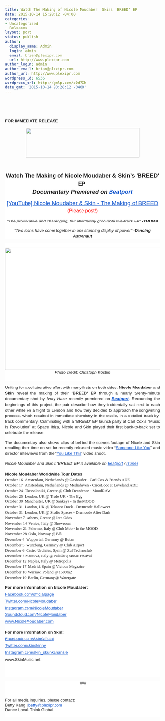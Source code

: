 ```yaml
---
title: Watch The Making of Nicole Moudaber  Skins 'BREED' EP
date: 2015-10-14 15:28:12 -04:00
categories:
- Uncategorized
- Releases
layout: post
status: publish
author:
  display_name: Admin
  login: admin
  email: brian@plexipr.com
  url: http://www.plexipr.com
author_login: admin
author_email: brian@plexipr.com
author_url: http://www.plexipr.com
wordpress_id: 6536
wordpress_url: http://ymlp.com/z0d7Ih
date_gmt: '2015-10-14 20:28:12 -0400'
---
```


<p><html><br />
<head><br />
<meta http-equiv="Content-Type" content="text/html; charset=UTF-8"/></head><br />
<body>
<div><span style="font-size: 10pt;"><b><span style="font-family: arial, helvetica, sans-serif;">FOR IMMEDIATE RELEASE</span></b></span></div>
<div style="text-align: center;"><b><span style="font-size: 10pt;"><span style="font-family: arial, helvetica, sans-serif;"><br /></span></span></b></div>
<div style="text-align: center;"><b><span style="font-size: 10pt;"><span style="font-size: 12pt;"><span style="font-family: arial, helvetica, sans-serif;"><img style="border: 0pt none;" width="371" height="96" src="http://img.ymlp.com/plexipr_plexiprplexiprNicoleMoudaberLogo1.jpg" /></span></span></span></b></div>
<div style="text-align: center;">&nbsp;</div>
<div style="text-align: center;"><b><span style="font-size: 10pt;"><span style="font-size: 12pt;"><span style="font-family: arial, helvetica, sans-serif;"><br /></span></span></span></b></div>
<div style="text-align: center;">
<div style="color: #222222; font-size: 12.8000001907349px; font-family: ArialMT; background-color: #ffffff;" align="CENTER"><span id="docs-internal-guid-727d0447-8a72-9997-18e0-1256896bccfc"></p>
<div dir="ltr" style="line-height: 1.38; margin-top: 0pt; margin-bottom: 0pt; text-align: center;"><span id="docs-internal-guid-8cb7bb31-675b-245d-4c47-f422af479789"></p>
<div style="line-height: 1.38; margin-top: 0pt; margin-bottom: 0pt; text-align: center;" dir="ltr"><span style="font-size: 18.6667px; font-family: Arial; color: #222222; font-weight: 700; vertical-align: baseline; white-space: pre-wrap;">Watch The Making of Nicole Moudaber &amp; Skin&rsquo;s 'BREED' EP </span></div>
<div style="line-height: 1.38; margin-top: 0pt; margin-bottom: 0pt; text-align: center;" dir="ltr"><span style="font-size: 18.6667px; font-family: Arial; color: #222222; font-weight: 700; font-style: italic; vertical-align: baseline; white-space: pre-wrap;">Documentary Premiered on </span><a style="text-decoration: none;" href="https://news.beatport.com/premiere-watch-the-making-of-nicole-moudaber-skins-breed-ep/"><span style="font-size: 18.6667px; font-family: Arial; color: #1155cc; font-weight: 700; font-style: italic; vertical-align: baseline; white-space: pre-wrap; text-decoration: underline;">Beatport</span></a></div>
<p></p>
<h1 style="line-height: 1.38; margin-top: 0pt; margin-bottom: 10pt; text-align: center;" dir="ltr"><a style="text-decoration: none;" href="https://www.youtube.com/watch?v=L4KBPGeOVZo"><span style="font-size: 18.6667px; font-family: Arial; color: #1155cc; font-weight: 400; vertical-align: baseline; white-space: pre-wrap; text-decoration: underline; background-color: #ffffff;">[YouTube] Nicole Moudaber &amp; Skin - The Making of BREED</span></a><span style="font-size: 13.3333px; font-family: Arial; color: #222222; font-weight: 400; vertical-align: baseline; white-space: pre-wrap;"> </span><span style="font-size: 16px; font-family: Arial; color: #ff0000; font-weight: 400; vertical-align: baseline; white-space: pre-wrap;">(Please post!)</span></h1>
<div style="line-height: 1.38; margin-top: 0pt; margin-bottom: 0pt; text-align: center;" dir="ltr"><span style="font-size: 13.3333px; font-family: Arial; font-style: italic; vertical-align: baseline; white-space: pre-wrap; background-color: #ffffff;">"The provocative and challenging, but effortlessly groovable five-track EP" </span><span style="font-size: 13.3333px; font-family: Arial; font-weight: 700; font-style: italic; vertical-align: baseline; white-space: pre-wrap; background-color: #ffffff;">-THUMP</span></div>
<p><span style="font-size: 13.3333px; font-family: Arial; color: #222222; font-style: italic; vertical-align: baseline; white-space: pre-wrap; background-color: #ffffff;">&ldquo;Two icons have come together in one stunning display of power&rdquo; -</span><span style="font-size: 13.3333px; font-family: Arial; color: #222222; font-weight: 700; font-style: italic; vertical-align: baseline; white-space: pre-wrap; background-color: #ffffff;">Dancing Astronaut</span></span></div>
<p></span></div>
<div style="color: #222222; font-size: 12.8000001907349px; font-family: ArialMT; background-color: #ffffff;" align="CENTER">&nbsp;</div>
<div style="color: #222222; font-size: 12.8000001907349px; font-family: ArialMT; background-color: #ffffff;" align="CENTER"><img src="http://img.ymlp.com/plexipr_DSC2018R_3.jpg" height="399" width="600" style="border: 0pt none;" /></div>
<div style="color: #222222; font-size: 12.8000001907349px; font-family: ArialMT; background-color: #ffffff;" align="CENTER"><span id="docs-internal-guid-8cb7bb31-675c-cc27-591d-1990f0746429"><span style="color: #222222; font-style: italic; vertical-align: baseline; white-space: pre-wrap; background-color: #ffffff;"><span style="font-size: 10pt;"><span style="font-family: arial, helvetica, sans-serif;">Photo credit: Christoph K&ouml;stlin</span></span></span></span></div>
<div style="color: #222222; font-size: 12.8000001907349px; font-family: ArialMT; background-color: #ffffff;" align="CENTER"><span style="font-family: Arial; font-size: 14.6666666666667px; line-height: 1.38; text-align: justify; white-space: pre-wrap; color: #222222;"><br /></span></div>
<div style="color: #222222; font-size: 12.8000001907349px; font-family: ArialMT; background-color: #ffffff;" align="CENTER"><span id="docs-internal-guid-727d0447-8a74-180c-1eb4-4092d7b32e5b"></p>
<div dir="ltr" style="line-height: 1.38; margin-top: 0pt; margin-bottom: 0pt; text-align: justify;"><span id="docs-internal-guid-8cb7bb31-675b-8b79-500c-c0da878fb183"></p>
<div style="line-height: 1.38; margin-top: 0pt; margin-bottom: 0pt; text-align: justify;" dir="ltr"><span style="font-size: 13.3333px; font-family: Arial; color: #222222; vertical-align: baseline; white-space: pre-wrap;">Uniting for a collaborative effort with many firsts on both sides, </span><span style="font-size: 13.3333px; font-family: Arial; color: #222222; font-weight: 700; vertical-align: baseline; white-space: pre-wrap;">Nicole Moudaber</span><span style="font-size: 13.3333px; font-family: Arial; color: #222222; vertical-align: baseline; white-space: pre-wrap;"> and </span><span style="font-size: 13.3333px; font-family: Arial; color: #222222; font-weight: 700; vertical-align: baseline; white-space: pre-wrap;">Skin</span><span style="font-size: 13.3333px; font-family: Arial; color: #222222; vertical-align: baseline; white-space: pre-wrap;"> reveal the making of their </span><span style="font-size: 13.3333px; font-family: Arial; color: #222222; font-weight: 700; vertical-align: baseline; white-space: pre-wrap;">&lsquo;BREED&lsquo; EP</span><span style="font-size: 13.3333px; font-family: Arial; color: #222222; vertical-align: baseline; white-space: pre-wrap;"> through a nearly twenty-minute documentary shot by </span><span style="font-size: 13.3333px; font-family: Arial; color: #222222; font-style: italic; vertical-align: baseline; white-space: pre-wrap;">Ivory Haze</span><span style="font-size: 13.3333px; font-family: Arial; color: #222222; vertical-align: baseline; white-space: pre-wrap;"> recently premiered on </span><a style="text-decoration: none;" href="https://news.beatport.com/premiere-watch-the-making-of-nicole-moudaber-skins-breed-ep/"><span style="font-size: 13.3333px; font-family: Arial; color: #1155cc; font-weight: 700; font-style: italic; vertical-align: baseline; white-space: pre-wrap; text-decoration: underline;">Beatport</span></a><span style="font-size: 13.3333px; font-family: Arial; color: #222222; vertical-align: baseline; white-space: pre-wrap;">. Recounting the beginnings of this project, the pair describe how they incidentally sat next to each other while on a flight to London and how they decided to approach the songwriting process, which resulted in immediate chemistry in the studio, in a detailed track-by-track commentary. Culminating with a &lsquo;BREED&rsquo; EP launch party at Carl Cox&rsquo;s &ldquo;Music Is Revolution&rdquo; at Space Ibiza, Nicole and Skin played their first back-to-back set to celebrate the release.</span></div>
<p></p>
<div style="line-height: 1.38; margin-top: 0pt; margin-bottom: 0pt; text-align: justify;" dir="ltr"><span style="font-size: 13.3333px; font-family: Arial; color: #222222; vertical-align: baseline; white-space: pre-wrap;">The documentary also shows clips of behind the scenes footage of Nicole and Skin recalling their time on set for recently released music video &ldquo;</span><a style="text-decoration: none;" href="https://www.youtube.com/watch?v=oUqFjeH4XjQ"><span style="font-size: 13.3333px; font-family: Arial; color: #1155cc; vertical-align: baseline; white-space: pre-wrap; text-decoration: underline;">Someone Like You</span></a><span style="font-size: 13.3333px; font-family: Arial; color: #222222; vertical-align: baseline; white-space: pre-wrap;">&rdquo; and director interviews from the &ldquo;</span><a style="text-decoration: none;" href="https://www.youtube.com/watch?v=1YkZvrbbyqQ"><span style="font-size: 13.3333px; font-family: Arial; color: #1155cc; vertical-align: baseline; white-space: pre-wrap; text-decoration: underline;">You Like This</span></a><span style="font-size: 13.3333px; font-family: Arial; color: #222222; vertical-align: baseline; white-space: pre-wrap;">&rdquo; video shoot.</span></div>
<p></p>
<div style="line-height: 1.38; margin-top: 0pt; margin-bottom: 0pt;" dir="ltr"><span style="font-size: 13.3333px; font-family: Arial; color: #222222; font-style: italic; vertical-align: baseline; white-space: pre-wrap;">Nicole Moudaber and Skin&rsquo;s &lsquo;BREED&rsquo; EP is available on </span><a style="text-decoration: none;" href="https://pro.beatport.com/release/breed/1586836"><span style="font-size: 13.3333px; font-family: Arial; color: #1155cc; font-style: italic; vertical-align: baseline; white-space: pre-wrap; text-decoration: underline;">Beatport</span></a><span style="font-size: 13.3333px; font-family: Arial; color: #222222; font-style: italic; vertical-align: baseline; white-space: pre-wrap;"> / </span><a style="text-decoration: none;" href="https://itunes.apple.com/us/album/breed/id1027432447"><span style="font-size: 13.3333px; font-family: Arial; color: #1155cc; font-style: italic; vertical-align: baseline; white-space: pre-wrap; text-decoration: underline;">iTunes</span></a></div>
<div style="line-height: 1.38; margin-top: 0pt; margin-bottom: 0pt;" dir="ltr"><span style="font-size: 13.3333px; font-family: Arial; color: #1155cc; font-style: italic; vertical-align: baseline; white-space: pre-wrap; text-decoration: underline;"><br /></span></div>
<div style="line-height: 1.38; margin-top: 0pt; margin-bottom: 0pt;" dir="ltr"><span style="font-size: 13.3333px; font-family: Arial; color: #222222; font-weight: 700; vertical-align: baseline; white-space: pre-wrap; text-decoration: underline;">Nicole Moudaber Worldwide Tour Dates</span></div>
<div style="line-height: 1.38; margin-top: 0pt; margin-bottom: 0pt;" dir="ltr">
<div class="p1"><span class="s1">October 16 &nbsp;Amsterdam, Netherlands @ Gashouder - Carl Cox &amp; Friends ADE</span></div>
<div class="p1"><span class="s1">October 17 &nbsp;Amsterdam, Netherlands @ Mediahaven - CircoLoco at Loveland ADE</span></div>
<div class="p1"><span class="s1">October 24 &nbsp;Thessaloniki, Greece @ Club Decadence - MoodRAW</span></div>
<div class="p1"><span class="s1">October 25 &nbsp;London, UK @ Trade UK - The Egg</span></div>
<div class="p1"><span class="s1">October 30 &nbsp;Manchester, UK @ Sankeys - In the MOOD</span></div>
<div class="p1"><span class="s1">October 31 &nbsp;London, UK @ Tobacco Dock - Drumcode Halloween</span></div>
<div class="p1"><span class="s1">October 31 &nbsp;London, UK @ Studio Spaces - Drumcode After Dark</span></div>
<div class="p1"><span class="s1">November 7 &nbsp;Athens, Greece @ Iera Odos</span></div>
<div class="p1"><span class="s1">November 14 &nbsp;Venice, Italy @ Showroom&nbsp;</span></div>
<div class="p1"><span class="s1">November 21 &nbsp;Palermo, Italy @ Club Mob - In the MOOD</span></div>
<div class="p1"><span class="s1">November 28 &nbsp;Oslo, Norway @ Bl&aring;</span></div>
<div class="p1"><span class="s1">December 4 &nbsp;Wuppertal, Germany @ Butan</span></div>
<div class="p1"><span class="s1">December 5 &nbsp;W&uuml;rzburg, Germany @ Club Airport</span></div>
<div class="p1"><span class="s1">December 6 &nbsp;Castro Urdiales, Spain @ Zul Technoclub</span></div>
<div class="p1"><span class="s1">December 7 Mantova, Italy @ Paladarq Music Festival</span></div>
<div class="p1"><span class="s1">December 12 &nbsp;Naples, Italy @ Metropolis</span></div>
<div class="p1"><span class="s1">December 17 &nbsp;Madrid, Spain @ Vicious Magazine</span></div>
<div class="p1"><span class="s1">December 18 &nbsp;Warsaw, Poland @ 1500m2</span></div>
<div class="p1"><span class="s1">December 19 &nbsp;Berlin, Germany @ Watergate&nbsp;</span></div>
</div>
<p></p>
<div style="line-height: 1.656; margin-top: 0pt; margin-bottom: 0pt; text-align: justify;" dir="ltr"><span style="font-size: 13.3333px; font-family: Arial; color: #222222; vertical-align: baseline; white-space: pre-wrap; background-color: #ffffff;"><b>For more information on Nicole Moudaber:</b></span></div>
<div style="line-height: 1.656; margin-top: 0pt; margin-bottom: 0pt; text-align: justify;" dir="ltr"><a style="text-decoration: none;" href="http://www.facebook.com/officialpage"><span style="font-size: 13.3333px; font-family: Arial; color: #1155cc; vertical-align: baseline; white-space: pre-wrap; text-decoration: underline; background-color: #ffffff;">Facebook.com/officialpage</span></a></div>
<div style="line-height: 1.656; margin-top: 0pt; margin-bottom: 0pt; text-align: justify;" dir="ltr"><a style="text-decoration: none;" href="http://www.twitter.com/nicolemoudaber"><span style="font-size: 13.3333px; font-family: Arial; color: #1155cc; vertical-align: baseline; white-space: pre-wrap; text-decoration: underline; background-color: #ffffff;">Twitter.com/NicoleMoudaber</span></a></div>
<div style="line-height: 1.656; margin-top: 0pt; margin-bottom: 0pt; text-align: justify;" dir="ltr"><a style="text-decoration: none;" href="http://instagram.com/NicoleMoudaber"><span style="font-size: 13.3333px; font-family: Arial; color: #1155cc; vertical-align: baseline; white-space: pre-wrap; text-decoration: underline; background-color: #ffffff;">Instagram.com/NicoleMoudaber</span></a></div>
<div style="line-height: 1.656; margin-top: 0pt; margin-bottom: 0pt; text-align: justify;" dir="ltr"><a style="text-decoration: none;" href="http://soundcloud.com/nicolemoudaber"><span style="font-size: 13.3333px; font-family: Arial; color: #1155cc; vertical-align: baseline; white-space: pre-wrap; text-decoration: underline; background-color: #ffffff;">Soundcloud.com/NicoleMoudaber</span></a></div>
<div style="line-height: 1.656; margin-top: 0pt; margin-bottom: 0pt; text-align: justify;" dir="ltr"><a style="text-decoration: none;" href="http://www.nicolemoudaber.com/"><span style="font-size: 13.3333px; font-family: Arial; color: #1155cc; vertical-align: baseline; white-space: pre-wrap; text-decoration: underline; background-color: #ffffff;">www.NicoleMoudaber.com</span></a></div>
<p></p>
<div style="line-height: 1.656; margin-top: 0pt; margin-bottom: 0pt; text-align: justify;" dir="ltr"><span style="font-size: 13.3333px; font-family: Arial; color: #222222; vertical-align: baseline; white-space: pre-wrap; background-color: #ffffff;"><b>For more information on Skin:</b></span></div>
<div style="line-height: 1.656; margin-top: 0pt; margin-bottom: 0pt; text-align: justify;" dir="ltr"><a style="text-decoration: none;" href="http://facebook.com/SkinOfficial"><span style="font-size: 13.3333px; font-family: Arial; color: #1155cc; vertical-align: baseline; white-space: pre-wrap; text-decoration: underline; background-color: #ffffff;">Facebook.com/SkinOfficial</span></a></div>
<div style="line-height: 1.656; margin-top: 0pt; margin-bottom: 0pt; text-align: justify;" dir="ltr"><a style="text-decoration: none;" href="http://twitter.com/skinskinny"><span style="font-size: 13.3333px; font-family: Arial; color: #1155cc; vertical-align: baseline; white-space: pre-wrap; text-decoration: underline; background-color: #ffffff;">Twitter.com/skinskinny</span></a></div>
<div style="line-height: 1.656; margin-top: 0pt; margin-bottom: 0pt; text-align: justify;" dir="ltr"><a style="text-decoration: none;" href="http://instagram.com/skin_skunkanansie"><span style="font-size: 13.3333px; font-family: Arial; color: #1155cc; vertical-align: baseline; white-space: pre-wrap; text-decoration: underline; background-color: #ffffff;">Instagram.com/skin_skunkanansie</span></a></div>
<div style="line-height: 1.656; margin-top: 0pt; margin-bottom: 0pt; text-align: justify;" dir="ltr"><span style="text-decoration: none; font-size: 13.3333px; font-family: Arial; color: #1155cc; vertical-align: baseline; white-space: pre-wrap; background-color: #ffffff;"><a style="text-decoration: none;" href="http://www.skinmusic.net/">www.SkinMusic.net</a></span></div>
<div>&nbsp;</div>
<p></span></div>
<div style="font-family: ArialMT;">&nbsp;</div>
<p></span></div>
</div>
<div style="text-align: justify;">
<div style="line-height: 1.15; margin-top: 0pt; margin-bottom: 0pt; text-align: justify;" dir="ltr">
<div style="color: #222222; font-family: arial, sans-serif; font-size: 13px; background-color: #ffffff;">
<div>
<div dir="ltr" style="line-height: 1.15; text-align: center; margin-bottom: 0pt; margin-top: 0pt;"><span style="font-size: 10pt;"><span style="font-size: 10pt;"><span style="font-family: arial, helvetica, sans-serif;">&nbsp;###</span></span></span></div>
<p><span style="font-family: arial, helvetica, sans-serif;"><span style="font-size: 10pt;"><br style="text-align: center;" /> </span> </span></p>
<div dir="ltr" style="line-height: 1.15; margin-bottom: 0pt; margin-top: 0pt;"><span style="font-size: 10pt;"><span style="font-size: 10pt;"><span style="font-family: arial, helvetica, sans-serif;">For all media inquiries, please contact:</span></span></span></div>
<div dir="ltr" style="line-height: 1.15; margin-bottom: 0pt; margin-top: 0pt;"><span style="font-size: 10pt;"><span style="font-size: 10pt;"><span style="font-family: arial, helvetica, sans-serif;">Betty Kang |&nbsp;<a href="mailto:betty@plexipr.com" target="_blank" style="color: #1155cc;">betty@plexipr.com</a></span></span></span></div>
<div dir="ltr" style="line-height: 1.15; margin-bottom: 0pt; margin-top: 0pt;"><span style="line-height: 1.15;"><span style="font-size: 10pt;"><span style="font-size: 10pt;"><span style="font-family: arial, helvetica, sans-serif;">Dance Local. Think Global.</span></span></span></span></div>
<div dir="ltr" style="line-height: 1.15; margin-bottom: 0pt; margin-top: 0pt;"><span style="font-size: 10pt;"><span style="font-size: 10pt;"><span style="font-family: arial, helvetica, sans-serif;">&nbsp;</span></span></span></div>
</div>
</div>
</div>
</div>
<p></body><br />
</html></p>
